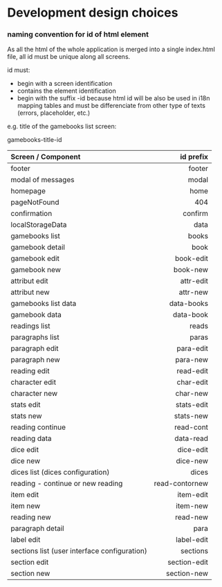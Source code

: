 # Development design choices

### naming convention for id of html element

As all the html of the whole application is merged into a single index.html file, all id must be unique along all screens.

id must:
* begin with a screen identification
* contains the element identification
* begin with the suffix -id because html id will be also be used in i18n mapping tables and must be differenciate from other type of texts (errors, placeholder, etc.)

e.g. title of the gamebooks list screen:

gamebooks-title-id

| Screen / Component                           | id prefix      |
| :------------------------------------------- | -------------: |
| footer                                       | footer         |
| modal of messages                            | modal          |
| homepage                                     | home           |
| pageNotFound                                 | 404            |
| confirmation                                 | confirm        |
| localStorageData                             | data           |
| gamebooks list                               | books          |
| gamebook detail                              | book           |
| gamebook edit                                | book-edit      |
| gamebook new                                 | book-new       |
| attribut edit                                | attr-edit      |
| attribut new                                 | attr-new       |
| gamebooks list data                          | data-books     |
| gamebook data                                | data-book      |
| readings list                                | reads          |
| paragraphs list                              | paras          |
| paragraph edit                               | para-edit      |
| paragraph new                                | para-new       |
| reading edit                                 | read-edit      |
| character edit                               | char-edit      |
| character new                                | char-new       |
| stats edit                                   | stats-edit     |
| stats new                                    | stats-new      |
| reading continue                             | read-cont      |
| reading data                                 | data-read      |
| dice edit                                    | dice-edit      |
| dice new                                     | dice-new       |
| dices list (dices configuration)             | dices          |
| reading - continue or new reading            | read-contornew |
| item edit                                    | item-edit      |
| item new                                     | item-new       |
| reading new                                  | read-new       |
| paragraph detail                             | para           |
| label edit                                   | label-edit     |
| sections list (user interface configuration) | sections       |
| section edit                                 | section-edit   |
| section new                                  | section-new    |
